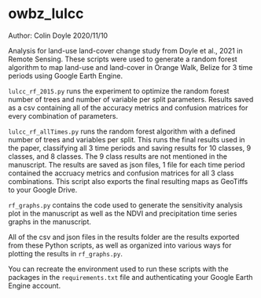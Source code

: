 # owbz_lulcc
Author: Colin Doyle
2020/11/10

Analysis for land-use land-cover change study from Doyle et al., 2021 in Remote Sensing. These scripts were used to generate a random forest algorithm to map land-use and land-cover in Orange Walk, Belize for 3 time periods using Google Earth Engine.

`lulcc_rf_2015.py` runs the experiment to optimize the random forest number of trees and number of variable per split parameters. Results saved as a csv containing all of the accuracy metrics and confusion matrices for every combination of parameters.

`lulcc_rf_allTimes.py` runs the random forest algorithm with a defined number of trees and variables per split. This runs the final results used in the paper, classifying all 3 time periods and saving results for 10 classes, 9 classes, and 8 classes. The 9 class results are not mentioned in the manuscript. The results are saved as json files, 1 file for each time period contained the accruacy metrics and confusion matrices for all 3 class combinations. This script also exports the final resulting maps as GeoTiffs to your Google Drive.

`rf_graphs.py` contains the code used to generate the sensitivity analysis plot in the manuscript as well as the NDVI and precipitation time series graphs in the manuscript.

All of the csv and json files in the results folder are the results exported from these Python scripts, as well as organized into various ways for plotting the results in `rf_graphs.py`. 

You can recreate the environment used to run these scripts with the packages in the `requirements.txt` file and authenticating your Google Earth Engine account.

